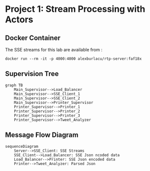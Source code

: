 # Project 1: Stream Processing with Actors

## Docker Container
The SSE streams for this lab are available from :

```
docker run --rm -it -p 4000:4000 alexburlacu/rtp-server:faf18x
```

## Supervision Tree

```mermaid
graph TB
    Main_Supervisor-->Load_Balancer
    Main_Supervisor-->SSE_Client_1
    Main_Supervisor-->SSE_Client_2
    Main_Supervisor-->Printer_Supervisor
    Printer_Supervisor-->Printer_1
    Printer_Supervisor-->Printer_2
    Printer_Supervisor-->Printer_3
    Printer_Supervisor-->Tweet_Analyzer
```

## Message Flow Diagram

```mermaid
sequenceDiagram
    Server-->SSE_Client: SSE Streams
    SSE_Client-->Load_Balancer: SSE Json ncoded data
    Load_Balancer-->Printer: SSE Json encoded data
    Printer-->Tweet_Analyzer: Parsed Json
```